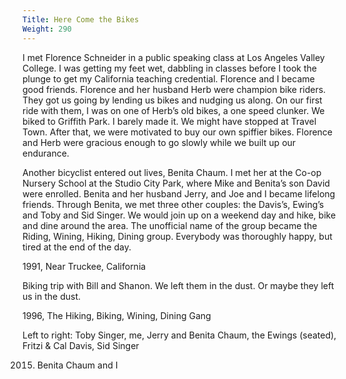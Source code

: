 ```yaml
---
Title: Here Come the Bikes
Weight: 290
---
```


I met Florence Schneider in a public speaking class at Los Angeles Valley College. I was getting my feet wet, dabbling in classes before I took the plunge to get my California teaching credential. Florence and I became good friends. Florence and her husband Herb were champion bike riders. They got us going by lending us bikes and nudging us along. On our first ride with them, I was on one of Herb’s old bikes, a one speed clunker. We biked to Griffith Park. I barely made it. We might have stopped at Travel Town. After that, we were motivated to buy our own spiffier bikes. Florence and Herb were gracious enough to go slowly while we built up our endurance.

Another bicyclist entered out lives, Benita Chaum. I met her at the Co-op Nursery School at the Studio City Park, where Mike and Benita’s son David were enrolled.  Benita and her husband Jerry, and Joe and I became lifelong friends. Through Benita, we met three other couples: the Davis’s, Ewing’s and Toby and Sid Singer. We would join up on a weekend day and hike, bike and dine around the area. The unofficial name of the group became the Riding, Wining, Hiking, Dining group. Everybody was thoroughly happy, but tired at the end of the day.

1991, Near Truckee, California

Biking trip with Bill and Shanon. We left them in the dust.
Or maybe they left us in the dust.



1996, The Hiking, Biking, Wining, Dining Gang

Left to right: Toby Singer, me, Jerry and Benita Chaum,
the Ewings (seated), Fritzi & Cal Davis, Sid Singer



2015. Benita Chaum and I







